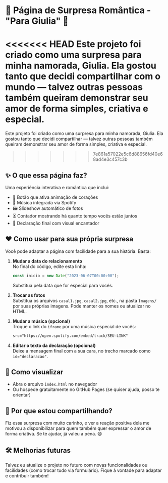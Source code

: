 # 💖 Página de Surpresa Romântica - "Para Giulia" 💖

<<<<<<< HEAD
Este projeto foi criado como uma surpresa para minha namorada, Giulia. Ela gostou tanto que decidi compartilhar com o mundo — talvez outras pessoas também queiram demonstrar seu amor de forma simples, criativa e especial.
=======
Este projeto foi criado como uma surpresa para minha namorada, Giulia. Ela gostou tanto que decidi compartilhar — talvez outras pessoas também queiram demonstrar seu amor de forma simples, criativa e especial.
>>>>>>> 7e861a57022e5c6d88656fd40e68ad4e3c457c3b

## ✨ O que essa página faz?

Uma experiência interativa e romântica que inclui:

- 💜 Botão que ativa animação de corações
- 🎵 Música integrada via Spotify
- 🖼️ Slideshow automático de fotos
- ⏳ Contador mostrando há quanto tempo vocês estão juntos
- 💌 Declaração final com visual encantador

## ❤️ Como usar para sua própria surpresa

Você pode adaptar a página com facilidade para a sua história. Basta:

1. **Mudar a data do relacionamento**  
   No final do código, edite esta linha:
   ```js
   const inicio = new Date("2023-06-07T00:00:00");
   ```
   Substitua pela data que for especial para vocês.

2. **Trocar as fotos**  
   Substitua os arquivos `casal1.jpg`, `casal2.jpg`, etc., na pasta `Imagens/` por suas próprias imagens. Pode manter os nomes ou atualizar no HTML.

3. **Mudar a música (opcional)**  
   Troque o link do `iframe` por uma música especial de vocês:
   ```html
   src="https://open.spotify.com/embed/track/SEU-LINK"
   ```

4. **Editar o texto da declaração (opcional)**  
   Deixe a mensagem final com a sua cara, no trecho marcado como `id="declaracao"`.

## 🚀 Como visualizar

- Abra o arquivo `index.html` no navegador  
- Ou hospede gratuitamente no GitHub Pages (se quiser ajuda, posso te orientar)

## 🧡 Por que estou compartilhando?

Fiz essa surpresa com muito carinho, e ver a reação positiva dela me motivou a disponibilizar para quem também quer expressar o amor de forma criativa. Se te ajudar, já valeu a pena. 😄

## 🛠️ Melhorias futuras

Talvez eu atualize o projeto no futuro com novas funcionalidades ou facilidades (como trocar tudo via formulário). Fique à vontade para adaptar e contribuir também!

